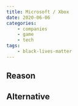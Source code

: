 ```yaml
---
title: Microsoft / Xbox
date: 2020-06-06
categories:
    - companies
    - game
    - tech
tags:
    - black-lives-matter
---
```


## Reason


## Alternative

